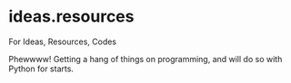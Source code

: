 # ideas.resources
For Ideas, Resources, Codes

Phewwww! Getting a hang of things on programming, and will do so with Python for starts.
